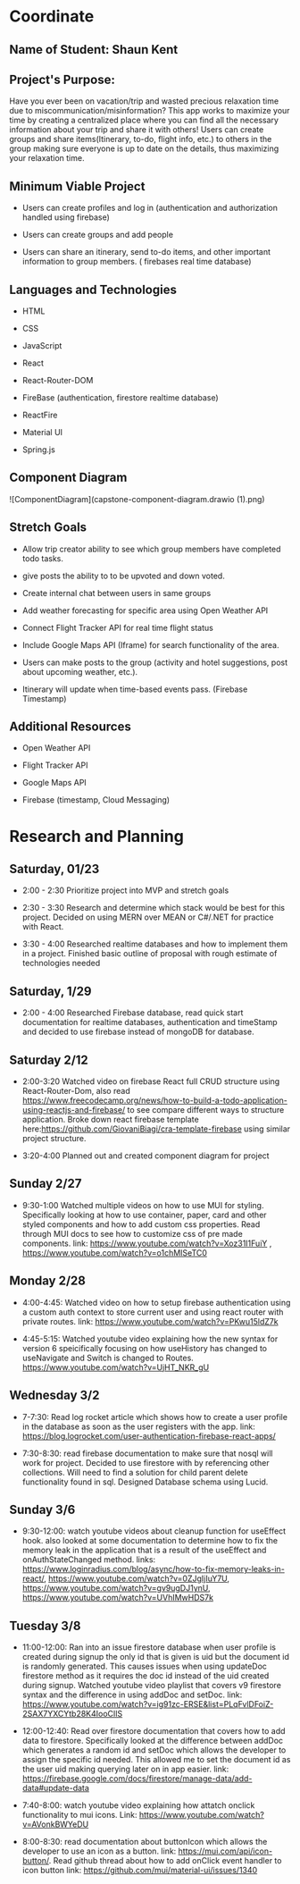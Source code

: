 # Coordinate

## Name of Student: Shaun Kent
## Project's Purpose:
 
Have you ever been on vacation/trip and wasted precious relaxation time due to miscommunication/misinformation? This app works to maximize your time by creating a centralized place where you can find all the necessary information about your trip and share it with others! Users can create groups and share items(Itinerary, to-do, flight info, etc.) to others in the group making sure everyone is up to date on the details, thus maximizing your relaxation time.  
 
## Minimum Viable Project
 
* Users can create profiles and log in (authentication and authorization handled using firebase)  
 
* Users can create groups and add people
 
* Users can share an itinerary, send to-do items, and other important information to group members. ( firebases real time database)
 
## Languages and Technologies
 
* HTML
 
* CSS
 
* JavaScript
 
* React
 
* React-Router-DOM
 
* FireBase (authentication, firestore realtime database)
 
* ReactFire
 
* Material UI

* Spring.js
 
## Component Diagram
 
![ComponentDiagram](capstone-component-diagram.drawio (1).png)
 
## Stretch Goals
* Allow trip creator ability to see which group members have completed todo tasks.
 
* give posts the ability to to be upvoted and down voted.
 
* Create internal chat between users in same groups
 
* Add weather forecasting for specific area using Open Weather API
 
* Connect Flight Tracker API for real time flight status
 
* Include Google Maps API (Iframe) for search functionality of the area.

* Users can make posts to the group (activity and hotel suggestions, post about upcoming weather, etc.).

* Itinerary will update when time-based events pass. (Firebase Timestamp)

## Additional Resources
 
* Open Weather API
 
* Flight Tracker API
 
* Google Maps API
 
* Firebase (timestamp, Cloud Messaging)

# Research and Planning

## Saturday, 01/23  

* 2:00 - 2:30 Prioritize project into MVP and stretch goals

* 2:30 - 3:30 Research and determine which stack would be best for this project. Decided on using MERN over MEAN or C#/.NET for practice with React.

* 3:30 - 4:00 Researched realtime databases and how to implement them in a project. Finished basic outline of proposal with rough estimate of technologies needed

## Saturday, 1/29

* 2:00 - 4:00 Researched Firebase database, read quick start documentation for realtime databases, authentication and timeStamp and decided to use firebase instead of mongoDB for database.


## Saturday 2/12

* 2:00-3:20 Watched video on firebase React full CRUD structure using React-Router-Dom, also read https://www.freecodecamp.org/news/how-to-build-a-todo-application-using-reactjs-and-firebase/ to see compare different ways to structure application. Broke down react firebase template here:https://github.com/GiovaniBiagi/cra-template-firebase using similar project structure.

* 3:20-4:00 Planned out and created component diagram for project

## Sunday 2/27

* 9:30-1:00 Watched multiple videos on how to use MUI for styling. Specifically looking at how to use container, paper, card and other styled components and how to add custom css properties. Read through MUI docs to see how to customize css of pre made components. link: https://www.youtube.com/watch?v=Xoz31I1FuiY , https://www.youtube.com/watch?v=o1chMISeTC0


## Monday 2/28

* 4:00-4:45: Watched video on how to setup firebase authentication using a custom auth context to store current user and using react router with private routes. link: https://www.youtube.com/watch?v=PKwu15ldZ7k

* 4:45-5:15: Watched youtube video explaining how the new syntax for version 6 speicifically focusing on how useHistory has changed to useNavigate and Switch is changed to Routes. https://www.youtube.com/watch?v=UjHT_NKR_gU

## Wednesday 3/2

* 7-7:30: Read log rocket article which shows how to create a user profile in the database as soon as the user registers with the app. link: https://blog.logrocket.com/user-authentication-firebase-react-apps/

* 7:30-8:30: read firebase documentation to make sure that nosql will work for project. Decided to use firestore with by referencing other collections. Will need to find a solution for child parent delete functionality found in sql. Designed Database schema using Lucid. 

## Sunday 3/6 

* 9:30-12:00: watch youtube videos about cleanup function for useEffect hook. also looked at some documentation to determine how to fix the memory leak in the application that is a result of the useEffect and onAuthStateChanged method. links: https://www.loginradius.com/blog/async/how-to-fix-memory-leaks-in-react/, https://www.youtube.com/watch?v=0ZJgIjIuY7U, https://www.youtube.com/watch?v=gv9ugDJ1ynU, https://www.youtube.com/watch?v=UVhIMwHDS7k

## Tuesday 3/8

* 11:00-12:00: Ran into an issue firestore database when user profile is created during signup the only id that is given is uid but the document id is randomly generated. This causes issues when using updateDoc firestore method as it requires the doc id instead of the uid created during signup. Watched youtube video playlist that covers v9 firestore syntax and the difference in using addDoc and setDoc. link: https://www.youtube.com/watch?v=ig91zc-ERSE&list=PLqFvlDFoiZ-2SAX7YXCYtb28K4IooCIlS 

* 12:00-12:40: Read over firestore documentation that covers how to add data to firestore. Specifically looked at the difference between addDoc which generates a random id and setDoc which allows the developer to assign the specific id needed. This allowed me to set the document id as the user uid making querying later on in app easier. link: https://firebase.google.com/docs/firestore/manage-data/add-data#update-data

* 7:40-8:00: watch youtube video explaining how attatch onclick functionality to mui icons. Link: https://www.youtube.com/watch?v=AVonkBWYeDU

* 8:00-8:30: read documentation about buttonIcon which allows the developer to use an icon as a button. link: https://mui.com/api/icon-button/. Read github thread about how to add onClick event handler to icon button link: https://github.com/mui/material-ui/issues/1340